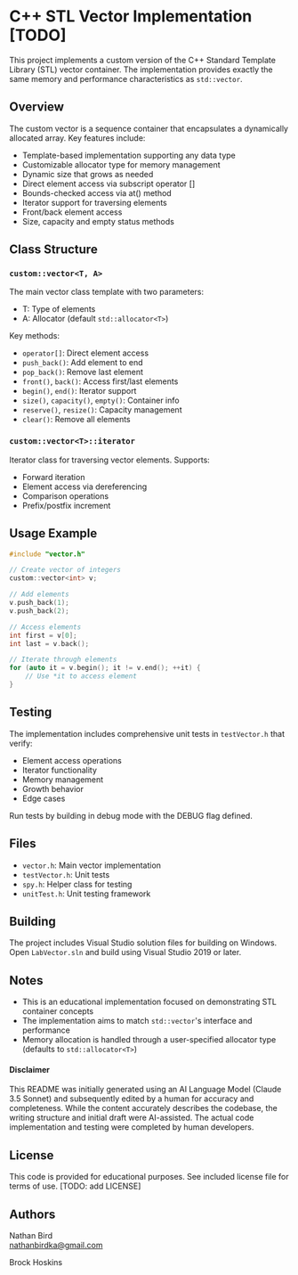 # C++ STL Vector Implementation [TODO]

This project implements a custom version of the C++ Standard Template Library (STL) vector container. The implementation provides exactly the same memory and performance characteristics as `std::vector`.

## Overview

The custom vector is a sequence container that encapsulates a dynamically allocated array. Key features include:

- Template-based implementation supporting any data type
- Customizable allocator type for memory management
- Dynamic size that grows as needed
- Direct element access via subscript operator []
- Bounds-checked access via at() method
- Iterator support for traversing elements
- Front/back element access
- Size, capacity and empty status methods

## Class Structure

### `custom::vector<T, A>`
The main vector class template with two parameters:
- T: Type of elements
- A: Allocator (default `std::allocator<T>`)

Key methods:
- `operator[]`: Direct element access
- `push_back()`: Add element to end
- `pop_back()`: Remove last element
- `front()`, `back()`: Access first/last elements
- `begin()`, `end()`: Iterator support
- `size()`, `capacity()`, `empty()`: Container info
- `reserve()`, `resize()`: Capacity management
- `clear()`: Remove all elements

### `custom::vector<T>::iterator`
Iterator class for traversing vector elements. Supports:
- Forward iteration
- Element access via dereferencing
- Comparison operations
- Prefix/postfix increment

## Usage Example

```cpp
#include "vector.h"

// Create vector of integers
custom::vector<int> v;

// Add elements
v.push_back(1);
v.push_back(2);

// Access elements
int first = v[0];
int last = v.back();

// Iterate through elements
for (auto it = v.begin(); it != v.end(); ++it) {
    // Use *it to access element
}
```

## Testing

The implementation includes comprehensive unit tests in `testVector.h` that verify:
- Element access operations
- Iterator functionality  
- Memory management
- Growth behavior
- Edge cases

Run tests by building in debug mode with the DEBUG flag defined.

## Files

- `vector.h`: Main vector implementation
- `testVector.h`: Unit tests
- `spy.h`: Helper class for testing
- `unitTest.h`: Unit testing framework

## Building

The project includes Visual Studio solution files for building on Windows. Open `LabVector.sln` and build using Visual Studio 2019 or later.

## Notes

- This is an educational implementation focused on demonstrating STL container concepts
- The implementation aims to match `std::vector`'s interface and performance
- Memory allocation is handled through a user-specified allocator type (defaults to `std::allocator<T>`)

#### Disclaimer

This README was initially generated using an AI Language Model (Claude 3.5 Sonnet) and subsequently edited by a human for accuracy and completeness. While the content accurately describes the codebase, the writing structure and initial draft were AI-assisted. The actual code implementation and testing were completed by human developers.

## License

This code is provided for educational purposes. See included license file for terms of use. [TODO: add LICENSE]

## Authors

Nathan Bird  
[nathanbirdka@gmail.com](mailto:nathanbirdka@gmail.com)

Brock Hoskins  
[]()
